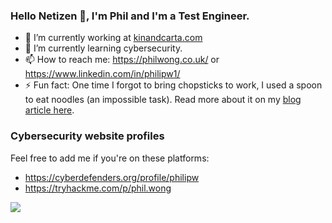 ### Hello Netizen 👋, I'm Phil and I'm a Test Engineer.

- 🔭 I’m currently working at [kinandcarta.com](https://www.kinandcarta.com/)
- 🌱 I’m currently learning cybersecurity.
- 📫 How to reach me: https://philwong.co.uk/ or https://www.linkedin.com/in/philipw1/
- ⚡ Fun fact: One time I forgot to bring chopsticks to work, I used a spoon to eat noodles (an impossible task). Read more about it on my [blog article here](https://p2635.github.io/You-got-phished/).

<!--
**p2635/p2635** is a ✨ _special_ ✨ repository because its `README.md` (this file) appears on your GitHub profile.

Here are some ideas to get you started:

- 👯 I’m looking to collaborate on ...
- 🤔 I’m looking for help with ...
- 💬 Ask me about ...
-->

### Cybersecurity website profiles

Feel free to add me if you're on these platforms:

- https://cyberdefenders.org/profile/philipw
- https://tryhackme.com/p/phil.wong

![](https://komarev.com/ghpvc/?username=p2635&style=for-the-badge)
